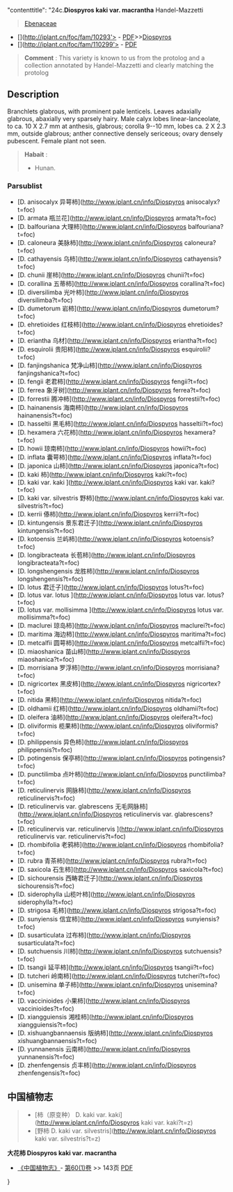    "contenttitle": "24c.**Diospyros kaki var. macrantha** Handel-Mazzetti

> [Ebenaceae](http://www.iplant.cn/info/Ebenaceae?t=foc)
* [](http://iplant.cn/foc/fam/10293'> - [PDF](http://iplant.cn/foc/pdf/Ebenaceae.pdf)>>[Diospyros](http://www.iplant.cn/info/Diospyros?t=foc)
* [](http://iplant.cn/foc/fam/110299'> - [PDF](http://www.iplant.cn/foc/pdf/Diospyros.pdf)

> **Comment** : 
> This variety is known to us from the protolog and a collection annotated by Handel-Mazzetti and clearly matching the protolog

## Description

Branchlets glabrous, with prominent pale lenticels. Leaves adaxially glabrous, abaxially very sparsely hairy. Male calyx lobes linear-lanceolate, to ca. 10 X 2.7 mm at anthesis, glabrous; corolla 9--10 mm, lobes ca. 2 X 2.3 mm, outside glabrous; anther connective densely sericeous; ovary densely pubescent. Female plant not seen.


> **Habait** : 
>* Hunan.


### Parsublist

* [D.  anisocalyx  异萼柿](http://www.iplant.cn/info/Diospyros anisocalyx?t=foc)
* [D.  armata  瓶兰花](http://www.iplant.cn/info/Diospyros armata?t=foc)
* [D.  balfouriana  大理柿](http://www.iplant.cn/info/Diospyros balfouriana?t=foc)
* [D.  caloneura  美脉柿](http://www.iplant.cn/info/Diospyros caloneura?t=foc)
* [D.  cathayensis  乌柿](http://www.iplant.cn/info/Diospyros cathayensis?t=foc)
* [D.  chunii  崖柿](http://www.iplant.cn/info/Diospyros chunii?t=foc)
* [D.  corallina  五蒂柿](http://www.iplant.cn/info/Diospyros corallina?t=foc)
* [D.  diversilimba  光叶柿](http://www.iplant.cn/info/Diospyros diversilimba?t=foc)
* [D.  dumetorum  岩柿](http://www.iplant.cn/info/Diospyros dumetorum?t=foc)
* [D.  ehretioides  红枝柿](http://www.iplant.cn/info/Diospyros ehretioides?t=foc)
* [D.  eriantha  乌材](http://www.iplant.cn/info/Diospyros eriantha?t=foc)
* [D.  esquirolii  贵阳柿](http://www.iplant.cn/info/Diospyros esquirolii?t=foc)
* [D.  fanjingshanica  梵净山柿](http://www.iplant.cn/info/Diospyros fanjingshanica?t=foc)
* [D.  fengii  老君柿](http://www.iplant.cn/info/Diospyros fengii?t=foc)
* [D.  ferrea  象牙树](http://www.iplant.cn/info/Diospyros ferrea?t=foc)
* [D.  forrestii  腾冲柿](http://www.iplant.cn/info/Diospyros forrestii?t=foc)
* [D.  hainanensis  海南柿](http://www.iplant.cn/info/Diospyros hainanensis?t=foc)
* [D.  hasseltii  黑毛柿](http://www.iplant.cn/info/Diospyros hasseltii?t=foc)
* [D.  hexamera  六花柿](http://www.iplant.cn/info/Diospyros hexamera?t=foc)
* [D.  howii  琼南柿](http://www.iplant.cn/info/Diospyros howii?t=foc)
* [D.  inflata  囊萼柿](http://www.iplant.cn/info/Diospyros inflata?t=foc)
* [D.  japonica  山柿](http://www.iplant.cn/info/Diospyros japonica?t=foc)
* [D.  kaki  柿](http://www.iplant.cn/info/Diospyros kaki?t=foc)
* [D.  kaki var. kaki  ](http://www.iplant.cn/info/Diospyros kaki var. kaki?t=foc)
* [D.  kaki var. silvestris  野柿](http://www.iplant.cn/info/Diospyros kaki var. silvestris?t=foc)
* [D.  kerrii  傣柿](http://www.iplant.cn/info/Diospyros kerrii?t=foc)
* [D.  kintungensis  景东君迁子](http://www.iplant.cn/info/Diospyros kintungensis?t=foc)
* [D.  kotoensis  兰屿柿](http://www.iplant.cn/info/Diospyros kotoensis?t=foc)
* [D.  longibracteata  长苞柿](http://www.iplant.cn/info/Diospyros longibracteata?t=foc)
* [D.  longshengensis  龙胜柿](http://www.iplant.cn/info/Diospyros longshengensis?t=foc)
* [D.  lotus  君迁子](http://www.iplant.cn/info/Diospyros lotus?t=foc)
* [D.  lotus var. lotus  ](http://www.iplant.cn/info/Diospyros lotus var. lotus?t=foc)
* [D.  lotus var. mollisimma  ](http://www.iplant.cn/info/Diospyros lotus var. mollisimma?t=foc)
* [D.  maclurei  琼岛柿](http://www.iplant.cn/info/Diospyros maclurei?t=foc)
* [D.  maritima  海边柿](http://www.iplant.cn/info/Diospyros maritima?t=foc)
* [D.  metcalfii  圆萼柿](http://www.iplant.cn/info/Diospyros metcalfii?t=foc)
* [D.  miaoshanica  苗山柿](http://www.iplant.cn/info/Diospyros miaoshanica?t=foc)
* [D.  morrisiana  罗浮柿](http://www.iplant.cn/info/Diospyros morrisiana?t=foc)
* [D.  nigricortex  黑皮柿](http://www.iplant.cn/info/Diospyros nigricortex?t=foc)
* [D.  nitida  黑柿](http://www.iplant.cn/info/Diospyros nitida?t=foc)
* [D.  oldhamii  红柿](http://www.iplant.cn/info/Diospyros oldhamii?t=foc)
* [D.  oleifera  油柿](http://www.iplant.cn/info/Diospyros oleifera?t=foc)
* [D.  oliviformis  榄果柿](http://www.iplant.cn/info/Diospyros oliviformis?t=foc)
* [D.  philippensis  异色柿](http://www.iplant.cn/info/Diospyros philippensis?t=foc)
* [D.  potingensis  保亭柿](http://www.iplant.cn/info/Diospyros potingensis?t=foc)
* [D.  punctilimba  点叶柿](http://www.iplant.cn/info/Diospyros punctilimba?t=foc)
* [D.  reticulinervis  网脉柿](http://www.iplant.cn/info/Diospyros reticulinervis?t=foc)
* [D.  reticulinervis var. glabrescens  无毛网脉柿](http://www.iplant.cn/info/Diospyros reticulinervis var. glabrescens?t=foc)
* [D.  reticulinervis var. reticulinervis  ](http://www.iplant.cn/info/Diospyros reticulinervis var. reticulinervis?t=foc)
* [D.  rhombifolia  老鸦柿](http://www.iplant.cn/info/Diospyros rhombifolia?t=foc)
* [D.  rubra  青茶柿](http://www.iplant.cn/info/Diospyros rubra?t=foc)
* [D.  saxicola  石生柿](http://www.iplant.cn/info/Diospyros saxicola?t=foc)
* [D.  sichourensis  西畴君迁子](http://www.iplant.cn/info/Diospyros sichourensis?t=foc)
* [D.  siderophylla  山榄叶柿](http://www.iplant.cn/info/Diospyros siderophylla?t=foc)
* [D.  strigosa  毛柿](http://www.iplant.cn/info/Diospyros strigosa?t=foc)
* [D.  sunyiensis  信宜柿](http://www.iplant.cn/info/Diospyros sunyiensis?t=foc)
* [D.  susarticulata  过布柿](http://www.iplant.cn/info/Diospyros susarticulata?t=foc)
* [D.  sutchuensis  川柿](http://www.iplant.cn/info/Diospyros sutchuensis?t=foc)
* [D.  tsangii  延平柿](http://www.iplant.cn/info/Diospyros tsangii?t=foc)
* [D.  tutcheri  岭南柿](http://www.iplant.cn/info/Diospyros tutcheri?t=foc)
* [D.  unisemina  单子柿](http://www.iplant.cn/info/Diospyros unisemina?t=foc)
* [D.  vaccinioides  小果柿](http://www.iplant.cn/info/Diospyros vaccinioides?t=foc)
* [D.  xiangguiensis  湘桂柿](http://www.iplant.cn/info/Diospyros xiangguiensis?t=foc)
* [D.  xishuangbannaensis  版纳柿](http://www.iplant.cn/info/Diospyros xishuangbannaensis?t=foc)
* [D.  yunnanensis  云南柿](http://www.iplant.cn/info/Diospyros yunnanensis?t=foc)
* [D.  zhenfengensis  贞丰柿](http://www.iplant.cn/info/Diospyros zhenfengensis?t=foc)


## 中国植物志

> * [柿（原变种）  D.  kaki var. kaki](http://www.iplant.cn/info/Diospyros kaki var. kaki?t=z)
> * [野柿  D.  kaki var. silvestris](http://www.iplant.cn/info/Diospyros kaki var. silvestris?t=z)

**大花柿 Diospyros kaki var. macrantha**

* [《中国植物志》](http://www.iplant.cn/frps)- [第60(1)卷](http://www.iplant.cn/frps/vol/60(1)) >> 143页 [PDF](http://www.iplant.cn/frps/pdf/60(1)/143.pdf)

}
